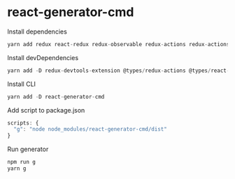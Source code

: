 # react-generator-cmd

Install dependencies
```js
yarn add redux react-redux redux-observable redux-actions redux-actions-ts axios axios-observable
```
Install devDependencies
```js
yarn add -D redux-devtools-extension @types/redux-actions @types/react-redux
```

Install CLI
```js
yarn add -D react-generator-cmd
```

Add script to package.json
```js
scripts: {
  "g": "node node_modules/react-generator-cmd/dist"
}
```

Run generator
```js
npm run g
yarn g
```
